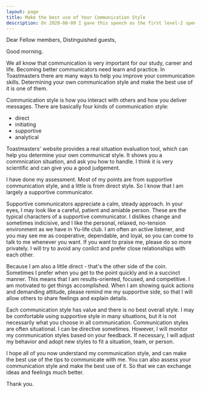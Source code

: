 ```yaml
---
layout: page
title: Make the best use of Your Communication Style
description: On 2020-08-09 I gave this speech as the first level-2 speech in Yulife club of Toastmaster.
---
```



Dear Fellow members,
Distinguished guests,

Good morning.

We all know that communication is very important for our study, career and life. Becoming better
communicators need learn and practice. In Toastmasters there are many ways to help you improve
your communication skills. Determining your own communication style and make the best use of it
is one of them.

Communication style is how you interact with others and how you deliver messages. There are
basically four kinds of communication style:

 - direct
 - initiating
 - supportive
 - analytical

Toastmasters' website provides a real situation evaluation tool, which can help you determine
your own communicat style. It shows you a commnication situation, and ask you how to handle.
I think it is very scientific and can give you a good judgement.

I have done my assessment. Most of my points are from supportive communication style, and a little
is from direct style. So I know that I am largely a supportive communicator.

Supportive communicators appreciate a calm, steady approach. In your eyes, I may look like a careful,
patient and amiable person. These are the typical characters of a supportive communicator. I dislikes
change and sometimes indicisive, and I like the personal, relaxed, no-tension environment as we have
in Yu-life club. I am often an active listener, and you may see me as cooperative, dependable, and
loyal, so you can come to talk to me whenever you want. If you want to praise me, please do so more
privately. I will try to avoid any conlict and prefer close relationships with each other.

Because I am also a little direct - that's the other side of the coin. Sometimes I prefer when you get
to the point quickly and in a succinct manner. This means that I am results-oriented, focused, and
competitive. I am motivated to get things accomplished. When I am showing quick actions and demanding
attitude, please remind me my supportive side, so that I will allow others to share feelings and
explain details.

Each communication style has value and there is no best overall style. I may be comfortable using
supportive style in many situations, but it is not necessarily what you choose in all communication.
Communication styles are often situational. I can be directive sometimes. However, I will monitor my
communication styles based on your feedback. If necessary, I will adjust my behavior and adopt new
styles to fit a situation, team, or person.

I hope all of you now understand my communication style, and can make the best use of the tips to
communicate with me. You can also assess your communication style and make the best use of it. So that
we can exchange ideas and feelings much better.

Thank you.
